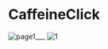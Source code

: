 # CaffeineClick

![page1](https://github.com/ChiragGadhvi/Caffeineclick/assets/108175344/3466339d-4e0f-4829-972b-b507b5d2e6f1)___
![1](https://github.com/ChiragGadhvi/Caffeineclick/assets/108175344/65b4731c-fc5e-432b-a971-dedb90bf9f3f)
